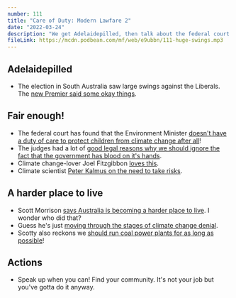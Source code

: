 ```yaml
---
number: 111
title: "Care of Duty: Modern Lawfare 2"
date: "2022-03-24"
description: "We get Adelaidepilled, then talk about the federal court ruling that the Environment Minister doesn't have a duty of care after all."
fileLink: https://mcdn.podbean.com/mf/web/e9ubbn/111-huge-swings.mp3
---
```


## Adelaidepilled

- The election in South Australia saw large swings against the Liberals. The [new Premier said some okay things](https://www.abc.net.au/news/2022-03-19/who-is-sa-premier-peter-malinauskas/100924176).

## Fair enough!

- The federal court has found that the Environment Minister [doesn't have a duty of care to protect children from climate change after all](https://www.theguardian.com/australia-news/2022/mar/15/sussan-ley-does-not-have-duty-of-care-to-protect-young-from-climate-crisis-appeal-court-rules)!
- The judges had a lot of [good legal reasons why we should ignore the fact that the government has blood on it's hands](https://www.smh.com.au/interactive/hub/media/tearout-excerpt/6084/Judgment-summary---VID389.2021-(002).pdf).
- Climate change-lover Joel Fitzgibbon [loves this](https://twitter.com/fitzhunter/status/1503587053556334594).
- Climate scientist [Peter Kalmus on the need to take risks](https://mobile.twitter.com/ClimateHuman/status/1502911339433377796).

## A harder place to live

- Scott Morrison [says Australia is becoming a harder place to live](https://twitter.com/TheTodayShow/status/1502758814352920583). I wonder who did that?
- Guess he's just [moving through the stages of climate change denial](https://climatecrocks.com/2017/08/04/katharine-hayhoe-the-five-stages-of-climate-denial/).
- Scotty also reckons we [should run coal power plants for as long as possible](https://www.theguardian.com/australia-news/2022/mar/14/scott-morrison-says-coal-power-stations-should-run-as-long-as-they-possibly-can)!

## Actions

- Speak up when you can! Find your community. It's not your job but you've gotta do it anyway.
